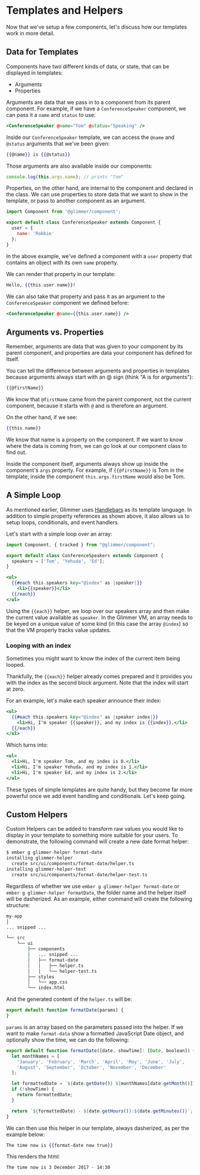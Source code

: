 # Templates and Helpers

Now that we've setup a few components, let's discuss how our templates work in more detail.

## Data for Templates

Components have two different kinds of data, or state, that can be displayed in templates:

- Arguments
- Properties

Arguments are data that we pass in to a component from its parent component.
For example, if we have a `ConferenceSpeaker` component, we can pass it a `name` and `status` to use:

```hbs
<ConferenceSpeaker @name="Tom" @status="Speaking" />
```

Inside our `ConferenceSpeaker` template, we can access the `@name` and `@status` arguments that we've been given:

```hbs
{{@name}} is {{@status}}
```

Those arguments are also available inside our components:

```js
console.log(this.args.name); // prints "Tom"
```

Properties, on the other hand, are internal to the component and declared in the class.
We can use properties to store data that we want to show in the template, or pass to another component as an argument.

```js
import Component from '@glimmer/component';

export default class ConferenceSpeaker extends Component {
  user = {
    name: 'Robbie'
  };
}
```

In the above example, we've defined a component with a `user` property that contains an object with its own `name` property.

We can render that property in our template:

```hbs
Hello, {{this.user.name}}!
```

We can also take that property and pass it as an argument to the `ConferenceSpeaker` component we defined before:

```hbs
<ConferenceSpeaker @name={{this.user.name}} />
```

## Arguments vs. Properties

Remember, arguments are data that was given to your component by its parent component,
and properties are data your component has defined for itself.

You can tell the difference between arguments and properties in templates because arguments always start with an @ sign (think "A is for arguments"):

```hbs
{{@firstName}}
```

We know that `@firstName` came from the parent component, not the current component,
because it starts with `@` and is therefore an argument.

On the other hand, if we see:

```hbs
{{this.name}}
```

We know that name is a property on the component.
If we want to know where the data is coming from, we can go look at our component class to find out.

Inside the component itself, arguments always show up inside the component's `args` property.
For example, if `{{@firstName}}` is Tom in the template, inside the component `this.args.firstName` would also be Tom.

## A Simple Loop

As mentioned earlier, Glimmer uses [Handlebars](http://handlebarsjs.com) as its template language.
In addition to simple property references as shown above, it also allows us to setup loops, conditionals, and event handlers.

Let's start with a simple loop over an array:

```js
import Component, { tracked } from "@glimmer/component";

export default class ConferenceSpeakers extends Component {
  speakers = ['Tom', 'Yehuda', 'Ed'];
}
```

```hbs
<ul>
  {{#each this.speakers key="@index" as |speaker|}}
    <li>{{speaker}}</li>
  {{/each}}
</ul>
```

Using the `{{each}}` helper, we loop over our speakers array and then make the current value available as `speaker`.
In the Glimmer VM, an array needs to be keyed on a unique value of some kind (in this case the array `@index`) so that the VM properly tracks value updates.

### Looping with an index

Sometimes you might want to know the index of the current item being looped.

Thankfully, the `{{each}}` helper already comes prepared and it provides you with the index as the second block argument.
Note that the index will start at zero.

For an example, let's make each speaker announce their index:

```hbs
<ul>
  {{#each this.speakers key="@index" as |speaker index|}}
    <li>Hi, I'm speaker {{speaker}}, and my index is {{index}}.</li>
  {{/each}}
</ul>
```

Which turns into:

```hbs
<ul>
  <li>Hi, I'm speaker Tom, and my index is 0.</li>
  <li>Hi, I'm speaker Yehuda, and my index is 1.</li>
  <li>Hi, I'm speaker Ed, and my index is 2.</li>
</ul>
```

These types of simple templates are quite handy,
but they become far more powerful once we add event handling and conditionals.
Let's keep going.

## Custom Helpers

Custom Helpers can be added to transform raw values you would like to display in your template to something more suitable for your users.
To demonstrate, the following command will create a new date format helper:

```sh
$ ember g glimmer-helper format-date
installing glimmer-helper
  create src/ui/components/format-date/helper.ts
installing glimmer-helper-test
  create src/ui/components/format-date/helper-test.ts
```

Regardless of whether we use `ember g glimmer-helper format-date` or `ember g glimmer-helper formatDate`,
the folder name and the helper itself will be dasherized.
As an example, either command will create the following structure:

```sh
my-app
│
... snipped ...

└── src
    └── ui
        ├── components
        |   ... snipped ...
        │   ├── format-date
        │   │   ├── helper.ts
        │   │   └── helper-test.ts
        ├── styles
        │   └── app.css
        └── index.html
```

And the generated content of the `helper.ts` will be:

```js
export default function formatDate(params) {
}
```

`params` is an array based on the parameters passed into the helper.
If we want to make `format-data` show a formatted JavaScript Date object, and optionally show the time,
we can do the following:

```js
export default function formatDate([date, showTime]: [Date, boolean]) {
  let monthNames = [
    'January', 'February', 'March', 'April', 'May', 'June', 'July',
    'August', 'September', 'October', 'November', 'December'
  ];

  let formattedDate = `${date.getDate()} ${monthNames[date.getMonth()]} ${date.getFullYear()}`;
  if (!showTime) {
    return formattedDate;
  }

  return `${formattedDate} - ${date.getHours()}:${date.getMinutes()}`;
}
```

We can then use this helper in our template, always dasherized, as per the example below:

```hbs
The time now is {{format-date now true}}
```

This renders the html:

```html
The time now is 3 December 2017 - 14:30
```
